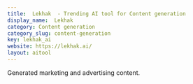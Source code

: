 ```yaml
---
title:  Lekhak  - Trending AI tool for Content generation
display_name:  Lekhak 
category: Content generation
category_slug: content-generation
key: lekhak_ai
website: https://lekhak.ai/
layout: aitool
---
```


Generated marketing and advertising content.
